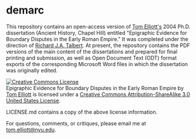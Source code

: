 demarc
======

This repository contains an open-access version of [Tom Elliott's](http://isaw.nyu.edu/people/staff/tom-elliott) 2004 Ph.D. dissertation (Ancient History, Chapel Hill) entitled "Epigraphic Evidence for Boundary Disputes in the Early Roman Empire." It was completed under the direction of [Richard J.A. Talbert](http://en.wikipedia.org/wiki/Richard_Talbert). At present, the repository contains the PDF versions of the main content of the dissertations and prepared for final printing and submission, as well as Open Document Text (ODT) format exports of the corresponding Microsoft Word files in which the dissertation was originally edited.

<a rel="license" href="http://creativecommons.org/licenses/by-sa/3.0/us/"><img alt="Creative Commons License" style="border-width:0" src="http://i.creativecommons.org/l/by-sa/3.0/us/88x31.png" /></a><br /><span xmlns:dct="http://purl.org/dc/terms/" href="http://purl.org/dc/dcmitype/Dataset" property="dct:title" rel="dct:type">Epigraphic Evidence for Boundary Disputes in the Early Roman Empire</span> by <a xmlns:cc="http://creativecommons.org/ns#" href="http://isaw.nyu.edu/people/staff/tom-elliott" property="cc:attributionName" rel="cc:attributionURL">Tom Elliott</a> is licensed under a <a rel="license" href="http://creativecommons.org/licenses/by-sa/3.0/us/">Creative Commons Attribution-ShareAlike 3.0 United States License</a>.

LICENSE.md contains a copy of the above license information.

For questions, comments, or critiques, please email me at tom.elliott@nyu.edu.
  